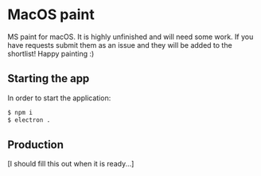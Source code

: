 # MacOS paint

MS paint for macOS. It is highly unfinished and will need some work. If you have requests submit them as an issue and they will be added to the shortlist! Happy painting :)

## Starting the app
In order to start the application:
```bash
$ npm i
$ electron .
```

## Production
[I should fill this out when it is ready...]
